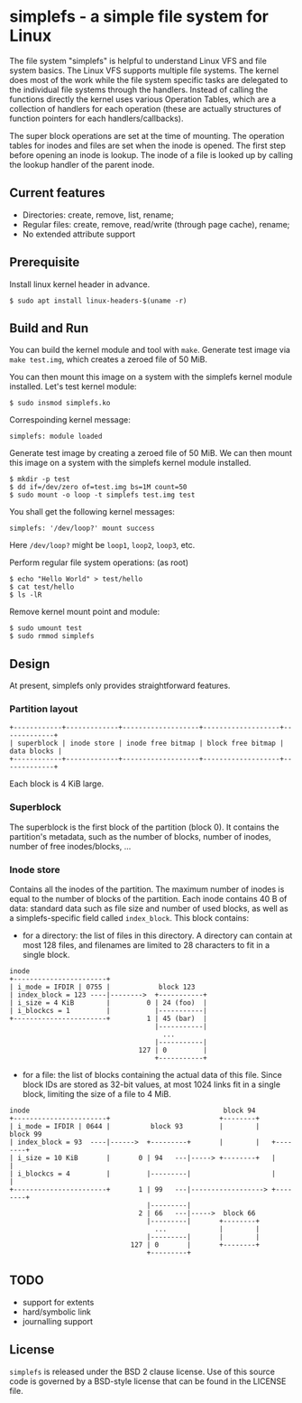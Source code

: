 # simplefs - a simple file system for Linux

The file system "simplefs" is helpful to understand Linux VFS and file system basics.
The Linux VFS supports multiple file systems. The kernel does most of the work while the file system specific tasks are delegated to the individual file systems through the handlers. Instead of calling the functions directly the kernel uses various Operation Tables, which are a collection of handlers for each operation (these are actually structures of function pointers for each handlers/callbacks). 

The super block operations are set at the time of mounting. The operation tables for inodes and files are set when the inode is opened. The first step before opening an inode is lookup. The inode of a file is looked up by calling the lookup handler of the parent inode. 

## Current features

* Directories: create, remove, list, rename;
* Regular files: create, remove, read/write (through page cache), rename;
* No extended attribute support

## Prerequisite

Install linux kernel header in advance.
```shell
$ sudo apt install linux-headers-$(uname -r)
```

## Build and Run

You can build the kernel module and tool with `make`.
Generate test image via `make test.img`, which creates a zeroed file of 50 MiB.

You can then mount this image on a system with the simplefs kernel module installed.
Let's test kernel module:
```shell
$ sudo insmod simplefs.ko
```

Correspoinding kernel message:
```
simplefs: module loaded
```

Generate test image by creating a zeroed file of 50 MiB. We can then mount
this image on a system with the simplefs kernel module installed.
```shell
$ mkdir -p test
$ dd if=/dev/zero of=test.img bs=1M count=50
$ sudo mount -o loop -t simplefs test.img test
```

You shall get the following kernel messages:
```
simplefs: '/dev/loop?' mount success
```
Here `/dev/loop?` might be `loop1`, `loop2`, `loop3`, etc.

Perform regular file system operations: (as root)
```shell
$ echo "Hello World" > test/hello
$ cat test/hello
$ ls -lR
```

Remove kernel mount point and module:
```shell
$ sudo umount test
$ sudo rmmod simplefs
```

## Design

At present, simplefs only provides straightforward features.

### Partition layout
```
+------------+-------------+-------------------+-------------------+-------------+
| superblock | inode store | inode free bitmap | block free bitmap | data blocks |
+------------+-------------+-------------------+-------------------+-------------+
```
Each block is 4 KiB large.

### Superblock
The superblock is the first block of the partition (block 0). It contains the partition's metadata, such as the number of blocks, number of inodes, number of free inodes/blocks, ...

### Inode store
Contains all the inodes of the partition. The maximum number of inodes is equal to the number of blocks of the partition. Each inode contains 40 B of data: standard data such as file size and number of used blocks, as well as a simplefs-specific field called `index_block`. This block contains:
  - for a directory: the list of files in this directory. A directory can contain at most 128 files, and filenames are limited to 28 characters to fit in a single block.
  ```
  inode
  +-----------------------+
  | i_mode = IFDIR | 0755 |            block 123
  | index_block = 123 ----|-------->  +-----------+
  | i_size = 4 KiB        |         0 | 24 (foo)  |
  | i_blockcs = 1         |           |-----------|
  +-----------------------+         1 | 45 (bar)  |
                                      |-----------|
                                        ...
                                      |-----------|
                                  127 | 0         |
                                      +-----------+
  ```
  - for a file: the list of blocks containing the actual data of this file. Since block IDs are stored as 32-bit values, at most 1024 links fit in a single block, limiting the size of a file to 4 MiB.
  ```
  inode                                                block 94
  +-----------------------+                           +--------+
  | i_mode = IFDIR | 0644 |          block 93         |        |    block 99
  | index_block = 93  ----|------>  +---------+       |        |   +--------+
  | i_size = 10 KiB       |       0 | 94   ---|-----> +--------+   |        |
  | i_blockcs = 4         |         |---------|                    |        |
  +-----------------------+       1 | 99   ---|------------------> +--------+
                                    |---------|
                                  2 | 66   ---|----->  block 66
                                    |---------|       +--------+
                                      ...             |        |
                                    |---------|       |        |
                                127 | 0       |       +--------+
                                    +---------+
  ```

## TODO

- support for extents
- hard/symbolic link
- journalling support

## License

`simplefs` is released under the BSD 2 clause license. Use of this source code is governed by
a BSD-style license that can be found in the LICENSE file.
